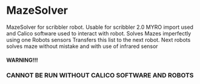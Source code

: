 # MazeSolver
MazeSolver for scribbler robot. Usable for scribbler 2.0 
MYRO import used and Calico software used to interact with robot.
Solves Mazes imperfectly using one Robots sensors
Transfers this list to the next robot.
Next robots solves maze without mistake and with use of infrared sensor

#### WARNING!!! ### 
### CANNOT BE RUN WITHOUT CALICO SOFTWARE AND ROBOTS ###
